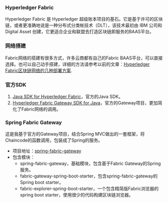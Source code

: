 ### Hyperledger Fabric

Hyperledger Fabric 是 Hyperledger 超级账本项目的基石。它是基于许可的区块链，或者更准确地说是一种分布式分类帐技术（DLT），该技术最初由 IBM 公司和 Digital Asset 创建，它更适合企业和联盟去打造区块链即服务的BAAS平台。

### 网络搭建

Fabric网络的搭建有很多方式，许多云商都有自己的Fabric BAAS平台，可以直接选择。也可以自己动手搭建，详细的方法请参考以前的文章：[Hyperledger Fabric区块链网络的几种部署方案](pages/network.html).

### 官方SDK

1. [Java SDK for Hyperledger Fabric](https://github.com/hyperledger/fabric-sdk-java)，官方的Java SDK。
2. [Hyperledger Fabric Gateway SDK for Java](https://github.com/hyperledger/fabric-gateway-java)，官方的Gateway项目，更加简化了Fabric网络的调用。

### Spring Fabric Gateway

这是我基于官方的Gateway项目，结合Spring MVC做出的一套框架，将Chaincode的函数调用，包装成了Spring的服务。

  - 项目地址：[spring-fabric-gateway](https://github.com/ecsoya/spring-fabric-gateway)
  - 包含模块：
   	  -  spring-fabric-gateway，基础模块，包含基于Fabric Gateway的Spring服务。
   	  -  fabric-gateway-spring-boot-starter，包含spring-fabric-gateway的Spring boot starter。
   	  -  fabric-explorer-spring-boot-starter，一个包含精简版Fabric浏览器的spring boot starter，使用很少的代码构建区块链浏览器。
